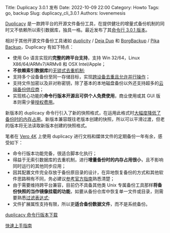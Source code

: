 Title: Duplicacy 3.0.1 发布
Date: 2022-10-09 22:00
Category: Howto
Tags: go, backup
Slug: duplicacy_cli_3.0.1
Authors: lovenemesis

[Duplicacy](https://duplicacy.com/home.html) 是一款跨平台的开源文件备份工具，在提供健壮的增量式备份机制的同时又不依赖所以索引数据库，独具一格。最近发布了其[命令行 3.0.1 版本](https://github.com/gilbertchen/duplicacy/releases/tag/v3.0.1)。

相对于其他开源文件备份工具诸如 [duplicity](https://duplicity.gitlab.io/) / [Deja Dup](https://wiki.gnome.org/Apps/DejaDup) 和 [BorgBackup](https://www.borgbackup.org/) / [Pika Backup](https://apps.gnome.org/app/org.gnome.World.PikaBackup/)，Duplicacy 有如下特点：

* 使用 Go 语言实现的**完整的跨平台支持**，支持 Win 32/64，Linux X86/64/ARMv7/ARMv8 和 OSX Intel/Apple；
* **不依赖索引数据库**的[无锁式去重机制](https://github.com/gilbertchen/duplicacy/wiki/Lock-Free-Deduplication);
* 支持多个设备备份至同一存储目标，实现[跨设备去重且允许并行操作](https://forum.duplicacy.com/t/about-duplicacy-nomenclature/2514)；
* 支持文件加密以及非对称密钥，除了基本的本地磁盘备份以外还支持超多的[云端备份供应商](https://forum.duplicacy.com/t/supported-storage-backends/1107)；
* 实现核心功能的**命令行版本开源且可供个人免费使用**，商业使用或其 GUI 版本则需少量[授权费用](https://duplicacy.com/buy.html)。

新版本的 duplicacy 命令行引入了新的快照格式，在运用此格式时[大幅度降低了备份时的内存占用](https://forum.duplicacy.com/t/memory-usage-optimization/5671)。新版本兼容既往老版本创建的快照，所以可以平滑过渡，但老的版本将无法读取新版本创建的快照格式。

笔者在 [Vero 4K](https://linuxtoy.org/archives/osmc-vero-4k-review.html) 上使用 duplicacy 进行文档和媒体文件的定期备份一年有余，感受如下：

* 命令行版本功能完备，很适合脚本化执行；
* 得益于无索引数据库的去重机制，进行**增量备份时的内存占用很小**，且不影响同时运行的其他同步应用；
* 因其配置文件完全存放于备份原目录的设计，在异地恢复备份的方式和其他软件思路稍有不同，务必建议[参考官方指南](https://forum.duplicacy.com/t/restore-to-a-different-folder-or-computer/1103)熟悉清楚；
* 由于需要维持跨平台兼容，目前仍不具备其他类 Unix 专属备份工具那样**将备份快照的当作镜像挂载的功能**，如要从备份仓库中恢复单一文件或目录，则需要熟悉[过滤表达式](https://forum.duplicacy.com/t/filters-include-exclude-patterns/1089);
* 文件扩展属性支持有限，所以更**适合备份数据文件**，而不是系统备份。


[duplicacy 命令行版本下载](https://github.com/gilbertchen/duplicacy-cli/releases)

[快速上手指南](https://forum.duplicacy.com/t/duplicacy-quick-start-cli/1101)


